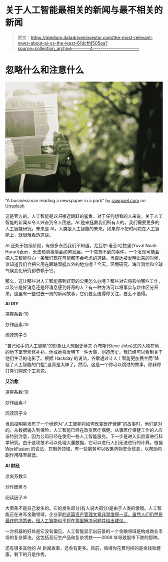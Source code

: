# 关于人工智能最相关的新闻与最不相关的新闻

> 原文：<https://medium.datadriveninvestor.com/the-most-relevant-news-about-ai-vs-the-least-61dcff4505ea?source=collection_archive---------4----------------------->

# **忽略什么和注意什么**

![](img/f9431d3b5251df46d914281e4c7e1860.png)

“A businessman reading a newspaper in a park” by [rawpixel.com](https://unsplash.com/@rawpixel?utm_source=medium&utm_medium=referral) on [Unsplash](https://unsplash.com?utm_source=medium&utm_medium=referral)

这是官方的。人工智能是*这只*接近跳跃的鲨鱼。对于任何想看的人来说，关于人工智能的新闻从令人兴奋到令人困惑。AI 是来拯救我们所有人的。我们需要更多的人工智能研究。未来是 AI。人类是人工智能的未来。如果你不把时间花在人工智能上，就很难看透这些。

AI 还处于初级阶段，有很多东西我们不知道。尤瓦尔·诺亚·哈拉里(Yuval Noah Harari)表示，无法预测事情会如何发展。一个意想不到的事件，一个发现可能会把人工智能引向一条我们现在可能都不会考虑的道路。当雷达被发明出来的时候，谁知道我们会把它用在跟踪潜艇以外的地方呢？今天，环境研究、海洋测绘和全球气候变化研究都依赖于它。

那么，这让那些对人工智能感到好奇的公民怎么办呢？那些对它将影响哪些工作，以及它是好消息还是坏消息感到好奇的人？有一种方法可以将事实与炒作区分开来。这里有一些过去一周的新闻故事，它们要么值得你关注，要么不值得。

**AI DIY**

凉爽系数:10

炒作因素:10

阅读因子:5

“自己动手的人工智能”的形象让人想起史蒂夫·乔布斯(Steve Jobs)式的人物在他的地下室里修修补补。他或她将发明下一件大事，创造历史。我已经可以看到关于他们生活的电影了。根据 Hackday 的说法，谷歌通过让人工智能更加民主而“降低了人工智能的门槛”,这真是太棒了。然而，这是一个你可以跳过的故事，除非你打算订购这个工具包。

**艾治愈**

凉爽系数:10

炒作因素:7

阅读因子:9

当[风投明星](https://www.vcstar.com/story/opinion/columnists/2018/04/28/how-artificial-intelligence-change-health-care/556490002/)发布了一个标题为“人工智能将如何改变医疗保健”的故事时，他们是对的。从数据输入到保险，人工智能已经在改变医疗保健。从事医疗保健工作的人应该特别注意，因为公司已经在使用一些人工智能服务。下一步是进入实验室进行科学研究。由于这项技术可以处理大量数据，它可以进行人们无法进行的计算。根据 [WorkFusion](https://www.workfusion.com/healthcare-life-sciences?utm_source=Medium&utm_medium=Blog&utm_campaign=Aleksandra%252520Bulatskaya&utm_content=The%252520Most%252520Relevant%252520News%252520About%252520AI%252520vs.%252520The%252520Least) 的说法，在制药领域，有一些服务可以收集药物安全信息，以帮助将副作用降至最低。

**AI 财经**

凉爽系数:5

炒作因素:5

阅读因子:9

大萧条不是自己发生的。它的发生部分(有人说大部分)是由于人类的傲慢。人工智能正在进军金融领域，企业家[的这篇资产管理文章非常值得一读。虽然人们仍然是最终的决策者，但人工智能似乎将在那里解决问题并给出建议。](https://www.entrepreneur.com/article/312672)

一台机器的好处是它没有偏见。人工智能显示出前景的一个金融领域是构成商业市场的复杂算法。这包括高衍生产品和复杂贷款——2009 年导致股市下跌的那种。

还有很多其他的 AI 新闻故事，还会有更多。目前，值得你花费时间的是金钱和健康。剩下的只是作秀。